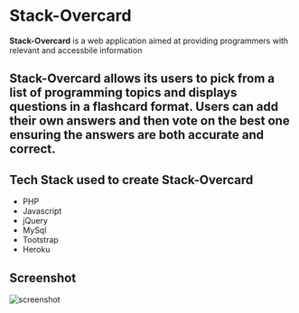 # Stack-Overcard

**Stack-Overcard** is a web application aimed at providing programmers with relevant and accessbile information


## Stack-Overcard allows its users to pick from a list of programming topics and displays questions in a flashcard format. Users can add their own answers and then vote on the best one ensuring the answers are both accurate and correct.




## Tech Stack used to create Stack-Overcard

- PHP
- Javascript
- jQuery
- MySql
- Tootstrap
- Heroku


## Screenshot



<img src='https://imgur.com/YlNbOl7' width='' alt='screenshot' />


